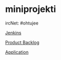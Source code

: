miniprojekti
============


ircNet: #ohtujee


[Jenkins](http://ohtu.jamo.io/view/miniprojektit/job/jee-miniprojekti/)


[Product Backlog](https://docs.google.com/spreadsheet/ccc?key=0AkBTCV7jXA5_dFpPSS1lb2Nsdi1XZFpHYlYxN0Vsd0E&usp=sharing)

[Application](http://t-vuojola.users.cs.helsinki.fi/miniprojektiv2/)
